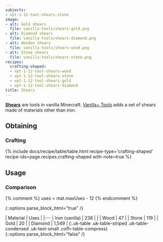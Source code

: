 ```yaml
---
subjects:
- vpt-1-12-tool-shears-stone
image:
- alt: Gold shears
  file: vanilla-tools/shears-gold.png
- alt: Diamond shears
  file: vanilla-tools/shears-diamond.png
- alt: Wooden shears
  file: vanilla-tools/shears-wood.png
- alt: Stone shears
  file: vanilla-tools/shears-stone.png
recipes:
  crafting-shaped:
  - vpt-1-12-tool-shears-wood
  - vpt-1-12-tool-shears-stone
  - vpt-1-12-tool-shears-gold
  - vpt-1-12-tool-shears-diamond
title: Shears
---
```


**[Shears](https://minecraft.gamepedia.com/Shears)** are tools in vanilla
Minecraft. [Vanilla+ Tools](../) adds a set of shears made
of materials other than iron.


Obtaining
---------

### Crafting
{% include docs/recipe/table/table.html recipe-type='crafting-shaped' recipe-ids=page.recipes.crafting-shaped with-note=true %}


Usage
-----

### Comparison
{% comment %}
uses = mat.maxUses - 12
{% endcomment %}

{::options parse_block_html="true" /}
<div class="uk-overflow-container">
| Material | Uses |
|---
| Iron (vanilla) | 238 |
|
| Wood | 47 |
| Stone | 119 |
| Gold | 20 |
| Diamond | 1,549 |
{:.uk-table .uk-table-striped .uk-table-condensed .uk-text-small .cofh-table-compress}
</div>
{::options parse_block_html="false" /}
